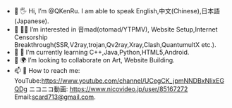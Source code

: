 - 👋 🖐 Hi, I’m @QKenRu. I am able to speak English,中文(Chinese),日本語(Japanese).
- 👀 🙋‍♂️ I’m interested in 音mad(otomad/YTPMV), Website Setup,Internet Censorship Breakthrough(SSR,V2ray,trojan,Qv2ray,Xray,Clash,QuantumultX etc.).
- 🌱 🥪 I’m currently learning C++,Java,Python,HTML5,Android.
- 💞️ 🌍 I’m looking to collaborate on Art, Website Building.
- 📫 💬 How to reach me: YouTube:https://www.youtube.com/channel/UCegCK_jpmNNDBxNlixEGQDg ニコニコ動画: https://www.nicovideo.jp/user/85167272 Email:scard713@gmail.com.

<!---
QKenRu/QKenRu is a ✨ special ✨ repository because its `README.md` (this file) appears on your GitHub profile.
You can click the Preview link to take a look at your changes.
--->
